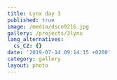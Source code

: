 ```yaml
---
title: Lynx day 3
published: true
image: /media/dscn9216.jpg
gallery: /projects/3lynx
lang_alternatives:
  cs_CZ: {}
date: '2019-07-14 09:14:15 +0200'
category: gallery
layout: photo
---
```


